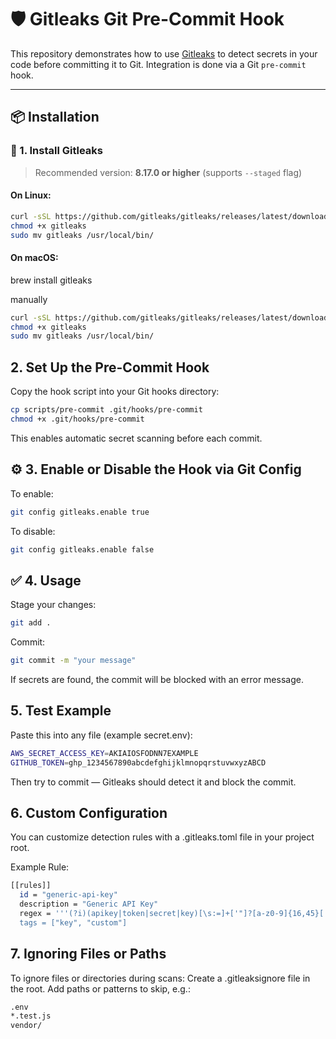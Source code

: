 # 🛡️ Gitleaks Git Pre-Commit Hook

This repository demonstrates how to use [Gitleaks](https://github.com/gitleaks/gitleaks) to
detect secrets in your code before committing it to Git.
Integration is done via a Git `pre-commit` hook.

---

## 📦 Installation

### 🔧 1. Install Gitleaks

> Recommended version: **8.17.0 or higher** (supports `--staged` flag)

#### On Linux:

```bash
curl -sSL https://github.com/gitleaks/gitleaks/releases/latest/download/gitleaks-linux-amd64 -o gitleaks
chmod +x gitleaks
sudo mv gitleaks /usr/local/bin/
```

#### On macOS:

brew install gitleaks

manually
```bash
curl -sSL https://github.com/gitleaks/gitleaks/releases/latest/download/gitleaks-darwin-arm64 -o gitleaks
chmod +x gitleaks
sudo mv gitleaks /usr/local/bin/
```

## 2. Set Up the Pre-Commit Hook

Copy the hook script into your Git hooks directory:
```bash
cp scripts/pre-commit .git/hooks/pre-commit
chmod +x .git/hooks/pre-commit
```
This enables automatic secret scanning before each commit.

## ⚙️ 3. Enable or Disable the Hook via Git Config

To enable:
```bash
git config gitleaks.enable true
```

To disable:
```bash
git config gitleaks.enable false
```

## ✅ 4. Usage

Stage your changes:
```bash
git add .
```

Commit:
```bash
git commit -m "your message"
```
If secrets are found, the commit will be blocked with an error message.

## 5. Test Example

Paste this into any file (example secret.env):
```bash
AWS_SECRET_ACCESS_KEY=AKIAIOSFODNN7EXAMPLE
GITHUB_TOKEN=ghp_1234567890abcdefghijklmnopqrstuvwxyzABCD
```
Then try to commit — Gitleaks should detect it and block the commit.

## 6. Custom Configuration
You can customize detection rules with a .gitleaks.toml file in your project root.

Example Rule:
```bash
[[rules]]
  id = "generic-api-key"
  description = "Generic API Key"
  regex = '''(?i)(apikey|token|secret|key)[\s:=]+['"]?[a-z0-9]{16,45}['"]?'''
  tags = ["key", "custom"]
```

##  7. Ignoring Files or Paths
To ignore files or directories during scans:
Create a .gitleaksignore file in the root.
Add paths or patterns to skip, e.g.:

```bash
.env
*.test.js
vendor/
```